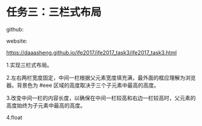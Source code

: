 
# 任务三：三栏式布局 #

github:


website:

https://daaasheng.github.io/ife2017/ife2017_task3/ife2017_task3.html


1.实现三栏式布局。

2.左右两栏宽度固定，中间一栏根据父元素宽度填充满，最外面的框应理解为浏览器。背景色为 #eee 区域的高度取决于三个子元素中最高的高度。

3.改变中间一栏的内容长度，以确保在中间一栏较高和右边一栏较高时，父元素的高度始终为子元素中最高的高度。

4.float

